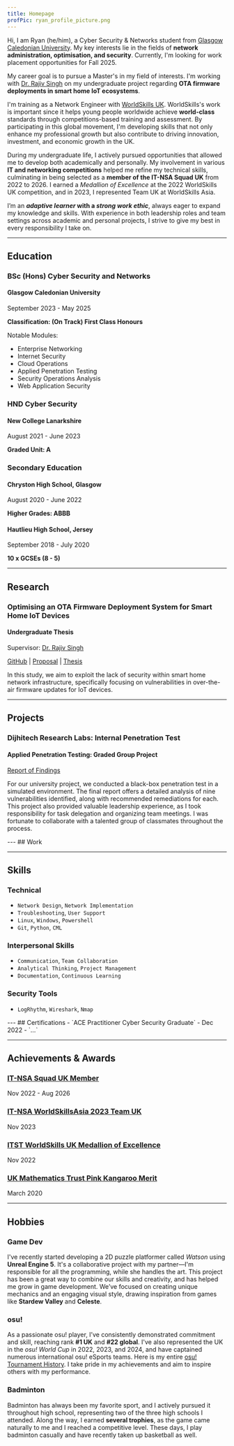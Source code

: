 ```yaml
---
title: Homepage
profPic: ryan_profile_picture.png
---
```

<!----------------------------------------------------------->
<!----------------------------------------------------------->
Hi, I am Ryan (he/him), a Cyber Security & Networks student from [Glasgow Caledonian University](https://www.gcu.ac.uk/). My key interests lie in the fields of **network administration, optimisation, and security**. Currently, I'm looking for work placement opportunities for Fall 2025.

My career goal is to pursue a Master's in my field of interests. I'm working with [Dr. Rajiv Singh](https://www.gcu.ac.uk/staff/mosesaprofinashawa/rajivsingh) on my undergraduate project regarding **OTA firmware deployments in smart home IoT ecosystems**.

I'm training as a Network Engineer with [WorldSkills UK](https://www.worldskillsuk.org/). WorldSkills's work is important since it helps young people worldwide achieve **world-class** standards through competitions-based training and assessment. By participating in this global movement, I'm developing skills that not only enhance my professional growth but also contribute to driving innovation, investment, and economic growth in the UK.

During my undergraduate life, I actively pursued opportunities that allowed me to develop both academically and personally. My involvement in various **IT and networking competitions** helped me refine my technical skills, culminating in being selected as a **member of the IT-NSA Squad UK** from 2022 to 2026. I earned a *Medallion of Excellence* at the 2022 WorldSkills UK competition, and in 2023, I represented Team UK at WorldSkills Asia.

I’m an ***adaptive learner* with a *strong work ethic***, always eager to expand my knowledge and skills. With experience in both leadership roles and team settings across academic and personal projects, I strive to give my best in every responsibility I take on.

---
## Education
### BSc (Hons) Cyber Security and Networks
#### Glasgow Caledonian University
September 2023 - May 2025

**Classification: (On Track) First Class Honours**

Notable Modules:
- Enterprise Networking
- Internet Security
- Cloud Operations
- Applied Penetration Testing
- Security Operations Analysis
- Web Application Security

### HND Cyber Security
#### New College Lanarkshire
August 2021 - June 2023

**Graded Unit: A**

### Secondary Education
#### Chryston High School, Glasgow
August 2020 - June 2022

**Higher Grades: ABBB**

#### Hautlieu High School, Jersey
September 2018 - July 2020

**10 x GCSEs (8 - 5)**

<!----------------------------------------------------------->
<!----------------------------------------------------------->
---
## Research
### Optimising an OTA Firmware Deployment System for Smart Home IoT Devices
#### Undergraduate Thesis 
Supervisor: [Dr. Rajiv Singh](https://www.gcu.ac.uk/staff/mosesaprofinashawa/rajivsingh)

[GitHub](https://github.com/ryancranie/) | [Proposal]() | [Thesis]()

In this study, we aim to exploit the lack of security within smart home network infrastructure, specifically focusing on vulnerabilities in over-the-air firmware updates for IoT devices.

---
## Projects
### Dijhitech Research Labs: Internal Penetration Test
#### Applied Penetration Testing: Graded Group Project

[Report of Findings](cw.pdf)

For our university project, we conducted a black-box penetration test in a simulated environment. The final report offers a detailed analysis of nine vulnerabilities identified, along with recommended remediations for each. This project also provided valuable leadership experience, as I took responsibility for task delegation and organizing team meetings. I was fortunate to collaborate with a talented group of classmates throughout the process.
<!--> 

---
## Work
<!-->

---
## Skills
### Technical
- `Network Design`, `Network Implementation`
- `Troubleshooting`, `User Support`
- `Linux`, `Windows`, `Powershell`
- `Git`, `Python`, `CML`

### Interpersonal Skills
- `Communication`, `Team Collaboration`
- `Analytical Thinking`, `Project Management`
- `Documentation`, `Continuous Learning`

### Security Tools
- `LogRhythm`, `Wireshark`, `Nmap`
<!-->
---
## Certifications
- `ACE Practitioner Cyber Security Graduate` - Dec 2022
- `...`
<!-->

---
## Achievements & Awards
### [IT-NSA Squad UK Member](https://www.worldskillsuk.org/skills/international-competition/meet-squad-uk/)
Nov 2022 - Aug 2026

### [IT-NSA WorldSkillsAsia 2023 Team UK](https://www.worldskillsasia.net/en/WhatWeDo/Pages/Skill-Details.aspx?SkillID=24)
Nov 2023

### [ITST WorldSkills UK Medallion of Excellence](https://www.worldskillsuk.org/news/congratulations-to-2022s-finalists-and-medallists/)
Nov 2022

### [UK Mathematics Trust Pink Kangaroo Merit](https://ukmt.org.uk/intermediate-challenges/grey-and-pink-kangaroos)
March 2020

---
## Hobbies

### Game Dev
I've recently started developing a 2D puzzle platformer called *Watson* using **Unreal Engine 5**. It's a collaborative project with my partner—I'm responsible for all the programming, while she handles the art. This project has been a great way to combine our skills and creativity, and has helped me grow in game development. We’ve focused on creating unique mechanics and an engaging visual style, drawing inspiration from games like **Stardew Valley** and **Celeste**.

### osu! 
As a passionate osu! player, I’ve consistently demonstrated commitment and skill, reaching rank **#1 UK** and **#22 global**. I've also represented the UK in the *osu! World Cup* in 2022, 2023, and 2024, and have captained numerous international osu! eSports teams. Here is my entire [osu! Tournament History](https://docs.google.com/spreadsheets/d/1uBgSICMBy7sX5WguMKX24nkigxztNbxOPuGN8INef1k/edit?gid=1150041730#gid=1150041730). I take pride in my achievements and aim to inspire others with my performance.

### Badminton
Badminton has always been my favorite sport, and I actively pursued it throughout high school, representing two of the three high schools I attended. Along the way, I earned **several trophies**, as the game came naturally to me and I reached a competitive level. These days, I play badminton casually and have recently taken up basketball as well. 

<!----------------------------------------------------------->
<!----------------------------------------------------------->